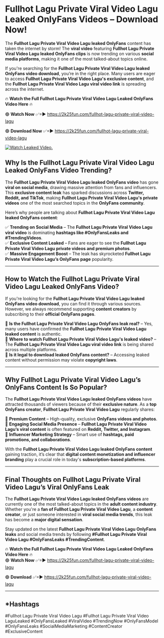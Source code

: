 # Fullhot Lagu Private Viral Video Lagu Leaked OnlyFans Videos – Download Now!

The **Fullhot Lagu Private Viral Video Lagu leaked OnlyFans** content has taken the internet by storm! The **viral video** featuring **Fullhot Lagu Private Viral Video Lagu leaked OnlyFans clips** is now trending on various **social media platforms**, making it one of the most talked-about topics online.  

If you're searching for the **Fullhot Lagu Private Viral Video Lagu leaked OnlyFans video download**, you’re in the right place. Many users are eager to access **Fullhot Lagu Private Viral Video Lagu's exclusive content**, and the **Fullhot Lagu Private Viral Video Lagu viral video link** is spreading across the internet.  

🔥 **Watch the Full Fullhot Lagu Private Viral Video Lagu Leaked OnlyFans Video Here** 🔥  

🟢 **Watch Now** ✅=► https://2k25fun.com/fullhot-lagu-private-viral-video-lagu

🟢 **Download Now** ✅=► https://2k25fun.com/fullhot-lagu-private-viral-video-lagu

[![Watch Leaked Video.](https://miro.medium.com/v2/resize:fit:828/format:webp/1*cilzJN44JGOrTw9NJCrNHA.gif "Watch Leaked Video")](https://2k25fun.com/fullhot-lagu-private-viral-video-lagu)

## **Why Is the Fullhot Lagu Private Viral Video Lagu Leaked OnlyFans Video Trending?**  

The **Fullhot Lagu Private Viral Video Lagu leaked OnlyFans video** has gone **viral on social media**, drawing massive attention from fans and influencers. This **exclusive content leak** has sparked discussions across **Twitter, Reddit, and TikTok**, making **Fullhot Lagu Private Viral Video Lagu's private videos** one of the most searched topics in the **OnlyFans community**.  

Here’s why people are talking about **Fullhot Lagu Private Viral Video Lagu leaked OnlyFans content**:  

✅ **Trending on Social Media** – The **Fullhot Lagu Private Viral Video Lagu viral video** is dominating **hashtags like #OnlyFansLeaks and #TrendingVideos**.  
✅ **Exclusive Content Leaked** – Fans are eager to see the **Fullhot Lagu Private Viral Video Lagu private videos and premium photos**.  
✅ **Massive Engagement Boost** – The leak has skyrocketed **Fullhot Lagu Private Viral Video Lagu’s OnlyFans page** popularity.  

---

## **How to Watch the Fullhot Lagu Private Viral Video Lagu Leaked OnlyFans Video?**  

If you're looking for the **Fullhot Lagu Private Viral Video Lagu leaked OnlyFans video download**, you can find it through various sources. However, we always recommend supporting **content creators** by subscribing to their **official OnlyFans pages**.  

🔹 **Is the Fullhot Lagu Private Viral Video Lagu OnlyFans leak real?** – Yes, many users have confirmed the **Fullhot Lagu Private Viral Video Lagu leaked content** is authentic.  
🔹 **Where to watch Fullhot Lagu Private Viral Video Lagu's leaked video?** – The **Fullhot Lagu Private Viral Video Lagu viral video link** is being shared across multiple platforms.  
🔹 **Is it legal to download leaked OnlyFans content?** – Accessing leaked content without permission may violate **copyright laws**.  

---

## **Why Fullhot Lagu Private Viral Video Lagu’s OnlyFans Content Is So Popular?**  

The **Fullhot Lagu Private Viral Video Lagu leaked OnlyFans videos** have attracted thousands of viewers because of their **exclusive nature**. As a **top OnlyFans creator**, **Fullhot Lagu Private Viral Video Lagu** regularly shares:  

📌 **Premium Content** – High-quality, exclusive **OnlyFans videos and photos**.  
📌 **Engaging Social Media Presence** – **Fullhot Lagu Private Viral Video Lagu’s viral content** is often featured on **Reddit, Twitter, and Instagram**.  
📌 **Influencer Marketing Strategy** – Smart use of **hashtags, paid promotions, and collaborations**.  

With the **Fullhot Lagu Private Viral Video Lagu leaked OnlyFans content** gaining traction, it’s clear that **digital content monetization and influencer branding** play a crucial role in today's **subscription-based platforms**.  

---

## **Final Thoughts on Fullhot Lagu Private Viral Video Lagu’s Viral OnlyFans Leak**  

The **Fullhot Lagu Private Viral Video Lagu leaked OnlyFans videos** are currently one of the most talked-about topics in the **adult content industry**. Whether you're a **fan of Fullhot Lagu Private Viral Video Lagu**, a **content creator**, or just someone interested in **viral social media trends**, this leak has become a **major digital sensation**.  

Stay updated on the latest **Fullhot Lagu Private Viral Video Lagu OnlyFans leaks** and social media trends by following **#Fullhot Lagu Private Viral Video Lagu #OnlyFansLeaks #TrendingContent**.  

🔥 **Watch the Full Fullhot Lagu Private Viral Video Lagu Leaked OnlyFans Video Here** 🔥  
🟢 **Watch Now** ✅=► https://2k25fun.com/fullhot-lagu-private-viral-video-lagu

🟢 **Download** ✅=► https://2k25fun.com/fullhot-lagu-private-viral-video-lagu

---

## *Hashtags
#Fullhot Lagu Private Viral Video Lagu #Fullhot Lagu Private Viral Video LaguLeaked #OnlyFansLeaked #ViralVideo #TrendingNow #OnlyFansModel #OnlyFansLeaks #SocialMediaMarketing #ContentCreator #ExclusiveContent  